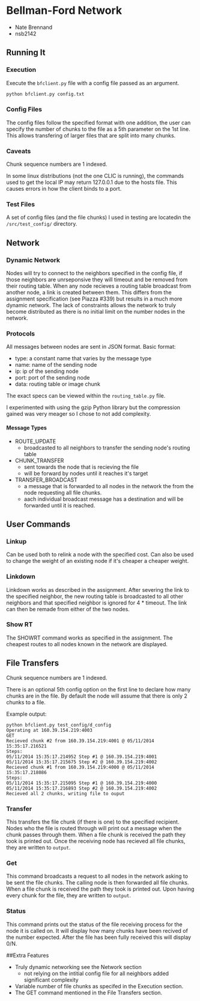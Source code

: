 
# Bellman-Ford Network

- Nate Brennand
- nsb2142




## Running It

### Execution

Execute the `bfclient.py` file with a config file passed as an argument.

```bash
python bfclient.py config.txt
```

### Config Files

The config files follow the specified format with one addition, the user can specify the number of chunks to the file as a 5th parameter on the 1st line.
This allows transfering of larger files that are split into many chunks.

### Caveats

Chunk sequence numbers are 1 indexed.

In some linux distributions (not the one CLIC is running), the commands used to get the local IP may return 127.0.0.1 due to the hosts file.
This causes errors in how the client binds to a port.

### Test Files

A set of config files (and the file chunks) I used in testing are locatedin the `/src/test_config/` directory.






## Network

### Dynamic Network

Nodes will try to connect to the neighbors specified in the config file, if those neighbors are unrseponsive they will timeout and be removed from their routing table.
When any node recieves a routing table broadcast from another node, a link is created between them.
This differs from the assignment specification (see Piazza #339) but results in a much more dynamic network.
The lack of constraints allows the network to truly become distributed as there is no initial limit on the number nodes in the network.


### Protocols

All messages between nodes are sent in JSON format.
Basic format:

- type: a constant name that varies by the message type
- name: name of the sending node
- ip: ip of the sending node
- port: port of the sending node
- data: routing table or image chunk

The exact specs can be viewed within the `routing_table.py` file.

I experimented with using the gzip Python library but the compression gained was very meager so I chose to not add complexity.

#### Message Types

- ROUTE\_UPDATE
  - broadcasted to all neighbors to transfer the sending node's routing table
- CHUNK\_TRANSFER
  - sent towards the node that is recieving the file
  - will be forward by nodes until it reaches it's target
- TRANSFER\_BROADCAST
  - a message that is forwarded to all nodes in the network the from the node requesting all file chunks.
  - aach individual broadcast message has a destination and will be forwarded until it is reached.





## User Commands

### Linkup

Can be used both to relink a node with the specified cost.
Can also be used to change the weight of an existing node if it's cheaper a cheaper weight.

### Linkdown

Linkdown works as described in the assignment.
After severing the link to the specified neighbor, the new routing table is broadcasted to all other neighbors and that specified neighbor is ignored for 4 * timeout.
The link can then be remade from either of the two nodes.

### Show RT

The SHOWRT command works as specified in the assignment.
The cheapest routes to all nodes known in the network are displayed.







## File Transfers

Chunk sequence numbers are 1 indexed.

There is an optional 5th config option on the first line to declare how many chunks are in the file.
By default the node will assume that there is only 2 chunks to a file.


Example output:
```
python bfclient.py test_config/d_config
Operating at 160.39.154.219:4003
GET
Recieved chunk #2 from 160.39.154.219:4001 @ 05/11/2014 15:35:17.216521
Steps:
05/11/2014 15:35:17.214952 Step #1 @ 160.39.154.219:4001
05/11/2014 15:35:17.215675 Step #2 @ 160.39.154.219:4002
Recieved chunk #1 from 160.39.154.219:4000 @ 05/11/2014 15:35:17.218086
Steps:
05/11/2014 15:35:17.215095 Step #1 @ 160.39.154.219:4000
05/11/2014 15:35:17.216893 Step #2 @ 160.39.154.219:4002
Recieved all 2 chunks, writing file to ouput
```


### Transfer

This transfers the file chunk (if there is one) to the specified recipient.
Nodes who the file is routed through will print out a message when the chunk passes through them.
When a file chunk is received the path they took is printed out.
Once the receiving node has recieved all file chunks, they are written to `output`.

### Get

This command broadcasts a request to all nodes in the network asking to be sent the file chunks.
The calling node is then forwarded all file chunks.
When a file chunk is received the path they took is printed out.
Upon having every chunk for the file, they are written to `output`.


### Status

This command prints out the status of the file receiving process for the node it is called on.
It will display how many chunks have been recived of the number expected.
After the file has been fully received this will display 0/N.







##Extra Features

- Truly dynamic networking see the Network section
  - not relying on the intitial config file for all neighbors added significant complexity
- Variable number of file chunks as specifed in the Execution section.
- The GET command mentioned in the File Transfers section.



